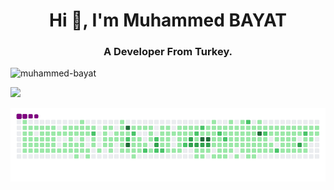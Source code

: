  
 


 


<h1 align="center">Hi 👋, I'm Muhammed BAYAT</h1>
<h3 align="center">A Developer From Turkey.</h3>
 
 


<p align="left"> <img src="https://komarev.com/ghpvc/?username=muhammed-bayat&label=Profile%20views&color=ff0000&style=flat" alt="muhammed-bayat" /> </p>




 [<img  src="https://github-readme-stats.vercel.app/api?username=muhammed-bayat&theme=dark&show_icons=true&hide=contribs">](https://metrics.lecoq.io/muhammed-bayat?template=classic)

 ![snake gif](https://github.com/muhammed-bayat/muhammed-bayat/blob/output/github-contribution-grid-snake.gif)



 
  

 
